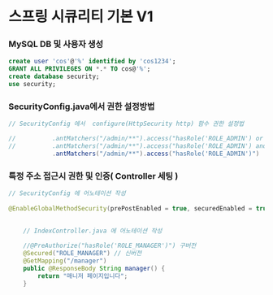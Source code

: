 # 스프링 시큐리티 기본 V1



### MySQL DB 및 사용자 생성

```sql
create user 'cos'@'%' identified by 'cos1234';
GRANT ALL PRIVILEGES ON *.* TO cos@'%';
create database security;
use security;
```





### SecurityConfig.java에서 권한 설정방법

```java
// SecurityConfig 에서  configure(HttpSecurity http) 함수 권한 설정법

//			.antMatchers("/admin/**").access("hasRole('ROLE_ADMIN') or hasRole('ROLE_USER')") // access() 권한 .hasAnyRole()
//			.antMatchers("/admin/**").access("hasRole('ROLE_ADMIN') and hasRole('ROLE_USER')")
			.antMatchers("/admin/**").access("hasRole('ROLE_ADMIN')")
```





### 특정 주소 접근시 권한 및 인증( Controller 세팅 )

```java
// SecurityConfig 에 어노테이션 작성
    
@EnableGlobalMethodSecurity(prePostEnabled = true, securedEnabled = true)

    
    // IndexController.java 에 어노테이션 작성
    
	//@PreAuthorize("hasRole('ROLE_MANAGER')") 구버전
	@Secured("ROLE_MANAGER") // 신버전
	@GetMapping("/manager")
	public @ResponseBody String manager() {
		return "매니저 페이지입니다";
	}
```



























